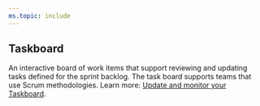 ```yaml
---
ms.topic: include
---
```

 
## Taskboard 
An interactive board of work items that support reviewing and updating tasks defined for the sprint backlog. The task board supports teams that use Scrum methodologies. Learn more: [Update and monitor your Taskboard](/vsts/boards/sprints/task-board). 